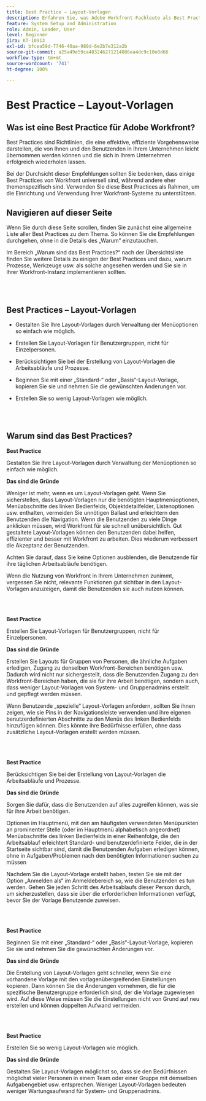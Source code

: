 ```yaml
---
title: Best Practice – Layout-Vorlagen
description: Erfahren Sie, was Adobe Workfront-Fachleute als Best Practices für das Einrichten, Verwalten und Verwenden von Layout-Vorlagen in Workfront empfehlen.
feature: System Setup and Administration
role: Admin, Leader, User
level: Beginner
jira: KT-10913
exl-id: bfcea59d-7746-40aa-989d-6e2b7e312a2b
source-git-commit: a25a49e59ca483246271214886ea4dc9c10e8d66
workflow-type: tm+mt
source-wordcount: '741'
ht-degree: 100%

---
```


# Best Practice – Layout-Vorlagen

## Was ist eine Best Practice für Adobe Workfront?

Best Practices sind Richtlinien, die eine effektive, effiziente Vorgehensweise darstellen, die von Ihnen und den Benutzenden in Ihrem Unternehmen leicht übernommen werden können und die sich in Ihrem Unternehmen erfolgreich wiederholen lassen.

Bei der Durchsicht dieser Empfehlungen sollten Sie bedenken, dass einige Best Practices von Workfront universell sind, während andere eher themenspezifisch sind. Verwenden Sie diese Best Practices als Rahmen, um die Einrichtung und Verwendung Ihrer Workfront-Systeme zu unterstützen.

## Navigieren auf dieser Seite

Wenn Sie durch diese Seite scrollen, finden Sie zunächst eine allgemeine Liste aller Best Practices zu dem Thema. So können Sie die Empfehlungen durchgehen, ohne in die Details des „Warum“ einzutauchen.

Im Bereich „Warum sind das Best Practices?“ nach der Übersichtsliste finden Sie weitere Details zu einigen der Best Practices und dazu, warum Prozesse, Werkzeuge usw. als solche angesehen werden und Sie sie in Ihrer Workfront-Instanz implementieren sollten.

</br>
</br>

## Best Practices – Layout-Vorlagen

* Gestalten Sie Ihre Layout-Vorlagen durch Verwaltung der Menüoptionen so einfach wie möglich.

* Erstellen Sie Layout-Vorlagen für Benutzergruppen, nicht für Einzelpersonen.

* Berücksichtigen Sie bei der Erstellung von Layout-Vorlagen die Arbeitsabläufe und Prozesse.

* Beginnen Sie mit einer „Standard-“ oder „Basis“-Layout-Vorlage, kopieren Sie sie und nehmen Sie die gewünschten Änderungen vor.

* Erstellen Sie so wenig Layout-Vorlagen wie möglich.

</br>
</br>

## Warum sind das Best Practices?

**Best Practice**

Gestalten Sie Ihre Layout-Vorlagen durch Verwaltung der Menüoptionen so einfach wie möglich.

**Das sind die Gründe**

Weniger ist mehr, wenn es um Layout-Vorlagen geht. Wenn Sie sicherstellen, dass Layout-Vorlagen nur die benötigten Hauptmenüoptionen, Menüabschnitte des linken Bedienfelds, Objektdetailfelder, Listenoptionen usw. enthalten, vermeiden Sie unnötigen Ballast und erleichtern den Benutzenden die Navigation. Wenn die Benutzenden zu viele Dinge anklicken müssen, wird Workfront für sie schnell unübersichtlich. Gut gestaltete Layout-Vorlagen können den Benutzenden dabei helfen, effizienter und besser mit Workfront zu arbeiten. Dies wiederum verbessert die Akzeptanz der Benutzenden.

Achten Sie darauf, dass Sie keine Optionen ausblenden, die Benutzende für ihre täglichen Arbeitsabläufe benötigen.

Wenn die Nutzung von Workfront in Ihrem Unternehmen zunimmt, vergessen Sie nicht, relevante Funktionen gut sichtbar in den Layout-Vorlagen anzuzeigen, damit die Benutzenden sie auch nutzen können.

</br>
</br>

**Best Practice**

Erstellen Sie Layout-Vorlagen für Benutzergruppen, nicht für Einzelpersonen.

**Das sind die Gründe**

Erstellen Sie Layouts für Gruppen von Personen, die ähnliche Aufgaben erledigen, Zugang zu denselben Workfront-Bereichen benötigen usw. Dadurch wird nicht nur sichergestellt, dass die Benutzenden Zugang zu den Workfront-Bereichen haben, die sie für ihre Arbeit benötigen, sondern auch, dass weniger Layout-Vorlagen von System- und Gruppenadmins erstellt und gepflegt werden müssen.

Wenn Benutzende „spezielle“ Layout-Vorlagen anfordern, sollten Sie ihnen zeigen, wie sie Pins in der Navigationsleiste verwenden und ihre eigenen benutzerdefinierten Abschnitte zu den Menüs des linken Bedienfelds hinzufügen können. Dies könnte ihre Bedürfnisse erfüllen, ohne dass zusätzliche Layout-Vorlagen erstellt werden müssen.

</br>
</br>

**Best Practice**

Berücksichtigen Sie bei der Erstellung von Layout-Vorlagen die Arbeitsabläufe und Prozesse.

**Das sind die Gründe**

Sorgen Sie dafür, dass die Benutzenden auf alles zugreifen können, was sie für ihre Arbeit benötigen.

Optionen im Hauptmenü, mit den am häufigsten verwendeten Menüpunkten an prominenter Stelle (oder im Hauptmenü alphabetisch angeordnet)
Menüabschnitte des linken Bedienfelds in einer Reihenfolge, die den Arbeitsablauf erleichtert 
Standard- und benutzerdefinierte Felder, die in der Startseite sichtbar sind, damit die Benutzenden Aufgaben erledigen können, ohne in Aufgaben/Problemen nach den benötigten Informationen suchen zu müssen

Nachdem Sie die Layout-Vorlage erstellt haben, testen Sie sie mit der Option „Anmelden als“ im Anmeldebereich so, wie die Benutzenden es tun werden. Gehen Sie jeden Schritt des Arbeitsablaufs dieser Person durch, um sicherzustellen, dass sie über die erforderlichen Informationen verfügt, bevor Sie der Vorlage Benutzende zuweisen.

</br>
</br>

**Best Practice**

Beginnen Sie mit einer „Standard-“ oder „Basis“-Layout-Vorlage, kopieren Sie sie und nehmen Sie die gewünschten Änderungen vor.

**Das sind die Gründe**

Die Erstellung von Layout-Vorlagen geht schneller, wenn Sie eine vorhandene Vorlage mit den vorlagenübergreifenden Einstellungen kopieren. Dann können Sie die Änderungen vornehmen, die für die spezifische Benutzergruppe erforderlich sind, der die Vorlage zugewiesen wird. Auf diese Weise müssen Sie die Einstellungen nicht von Grund auf neu erstellen und können doppelten Aufwand vermeiden.

</br>
</br>


**Best Practice**

Erstellen Sie so wenig Layout-Vorlagen wie möglich.

**Das sind die Gründe**

Gestalten Sie Layout-Vorlagen möglichst so, dass sie den Bedürfnissen möglichst vieler Personen in einem Team oder einer Gruppe mit demselben Aufgabengebiet usw. entsprechen. Weniger Layout-Vorlagen bedeuten weniger Wartungsaufwand für System- und Gruppenadmins.
